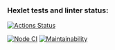 ### Hexlet tests and linter status:
[![Actions Status](https://github.com/LexaZ999/frontend-project-lvl3/workflows/hexlet-check/badge.svg)](https://github.com/LexaZ999/frontend-project-lvl3/actions)

[![Node CI](https://github.com/LexaZ999/frontend-project-lvl3/actions/workflows/nodejs.yml/badge.svg)](https://github.com/LexaZ999/frontend-project-lvl3/actions/workflows/nodejs.yml)
[![Maintainability](https://api.codeclimate.com/v1/badges/12e559952dc0ea0f156e/maintainability)](https://codeclimate.com/github/LexaZ999/frontend-project-lvl3/maintainability)
